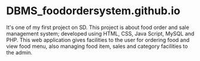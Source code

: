# DBMS_foodordersystem.github.io
It's one of my first project on SD. This project is about food order and sale management system; developed using HTML, CSS, Java Script, MySQL and PHP. This web application gives facilities to the user for ordering food and view food menu, also managing food item, sales and category facilities to the admin.
